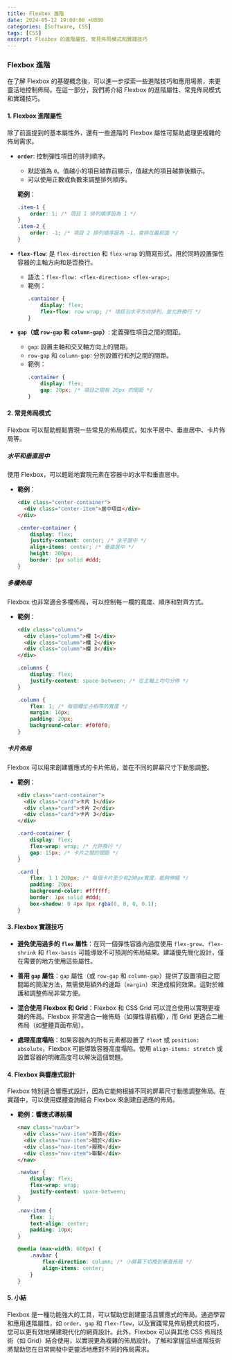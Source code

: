 ```yaml
---
title: Flexbox 進階
date: 2024-05-12 19:00:00 +0800
categories: [Software, CSS]
tags: [CSS] 
excerpt: Flexbox 的進階屬性、常見佈局模式和實踐技巧
---
```


### Flexbox 進階

在了解 Flexbox 的基礎概念後，可以進一步探索一些進階技巧和應用場景，來更靈活地控制佈局。在這一部分，我們將介紹 Flexbox 的進階屬性、常見佈局模式和實踐技巧。

#### 1. Flexbox 進階屬性

除了前面提到的基本屬性外，還有一些進階的 Flexbox 屬性可幫助處理更複雜的佈局需求。

- **`order`**: 控制彈性項目的排列順序。
  - 默認值為 `0`。值越小的項目越靠前顯示，值越大的項目越靠後顯示。
  - 可以使用正數或負數來調整排列順序。

  **範例**：
  ```css
  .item-1 {
      order: 1; /* 項目 1 排列順序設為 1 */
  }
  .item-2 {
      order: -1; /* 項目 2 排列順序設為 -1，會排在最前面 */
  }
  ```

- **`flex-flow`**: 是 `flex-direction` 和 `flex-wrap` 的簡寫形式，用於同時設置彈性容器的主軸方向和是否換行。
  - 語法：`flex-flow: <flex-direction> <flex-wrap>;`
  - 範例：
    ```css
    .container {
        display: flex;
        flex-flow: row wrap; /* 項目沿水平方向排列，並允許換行 */
    }
    ```

- **`gap`（或 `row-gap` 和 `column-gap`）**: 定義彈性項目之間的間距。
  - `gap`: 設置主軸和交叉軸方向上的間距。
  - `row-gap` 和 `column-gap`: 分別設置行和列之間的間距。
  - 範例：
    ```css
    .container {
        display: flex;
        gap: 20px; /* 項目之間有 20px 的間距 */
    }
    ```

#### 2. 常見佈局模式

Flexbox 可以幫助輕鬆實現一些常見的佈局模式，如水平居中、垂直居中、卡片佈局等。

##### 水平和垂直居中

使用 Flexbox，可以輕鬆地實現元素在容器中的水平和垂直居中。

- **範例**：
  ```html
  <div class="center-container">
    <div class="center-item">居中項目</div>
  </div>
  ```

  ```css
  .center-container {
      display: flex;
      justify-content: center; /* 水平居中 */
      align-items: center; /* 垂直居中 */
      height: 200px;
      border: 1px solid #ddd;
  }
  ```

##### 多欄佈局

Flexbox 也非常適合多欄佈局，可以控制每一欄的寬度、順序和對齊方式。

- **範例**：
  ```html
  <div class="columns">
    <div class="column">欄 1</div>
    <div class="column">欄 2</div>
    <div class="column">欄 3</div>
  </div>
  ```

  ```css
  .columns {
      display: flex;
      justify-content: space-between; /* 在主軸上均勻分佈 */
  }

  .column {
      flex: 1; /* 每個欄位占相等的寬度 */
      margin: 10px;
      padding: 20px;
      background-color: #f0f0f0;
  }
  ```

##### 卡片佈局

Flexbox 可以用來創建響應式的卡片佈局，並在不同的屏幕尺寸下動態調整。

- **範例**：
  ```html
  <div class="card-container">
    <div class="card">卡片 1</div>
    <div class="card">卡片 2</div>
    <div class="card">卡片 3</div>
  </div>
  ```

  ```css
  .card-container {
      display: flex;
      flex-wrap: wrap; /* 允許換行 */
      gap: 15px; /* 卡片之間的間距 */
  }

  .card {
      flex: 1 1 200px; /* 每個卡片至少有200px寬度，能夠伸縮 */
      padding: 20px;
      background-color: #ffffff;
      border: 1px solid #ddd;
      box-shadow: 0 4px 8px rgba(0, 0, 0, 0.1);
  }
  ```

#### 3. Flexbox 實踐技巧

- **避免使用過多的 `flex` 屬性**：在同一個彈性容器內過度使用 `flex-grow`、`flex-shrink` 和 `flex-basis` 可能導致不可預測的佈局結果。建議優先簡化設計，僅在需要的地方使用這些屬性。

- **善用 `gap` 屬性**：`gap` 屬性（或 `row-gap` 和 `column-gap`）提供了設置項目之間間距的簡潔方法，無需使用額外的邊距（`margin`）來達成相同效果。這對於維護和調整佈局非常方便。

- **混合使用 Flexbox 和 Grid**：Flexbox 和 CSS Grid 可以混合使用以實現更複雜的佈局。Flexbox 非常適合一維佈局（如彈性導航欄），而 Grid 更適合二維佈局（如整體頁面布局）。

- **處理高度塌陷**：如果容器內的所有元素都設置了 `float` 或 `position: absolute`，Flexbox 可能導致容器高度塌陷。使用 `align-items: stretch` 或設置容器的明確高度可以解決這個問題。

#### 4. Flexbox 與響應式設計

Flexbox 特別適合響應式設計，因為它能夠根據不同的屏幕尺寸動態調整佈局。在實踐中，可以使用媒體查詢結合 Flexbox 來創建自適應的佈局。

- **範例：響應式導航欄**
  ```html
  <nav class="navbar">
    <div class="nav-item">首頁</div>
    <div class="nav-item">關於</div>
    <div class="nav-item">服務</div>
    <div class="nav-item">聯繫</div>
  </nav>
  ```

  ```css
  .navbar {
      display: flex;
      flex-wrap: wrap;
      justify-content: space-between;
  }

  .nav-item {
      flex: 1;
      text-align: center;
      padding: 10px;
  }

  @media (max-width: 600px) {
      .navbar {
          flex-direction: column; /* 小屏幕下切換到垂直佈局 */
          align-items: center;
      }
  }
  ```

#### 5. 小結

Flexbox 是一種功能強大的工具，可以幫助您創建靈活且響應式的佈局。通過學習和應用進階屬性，如 `order`、`gap` 和 `flex-flow`，以及實踐常見佈局模式和技巧，您可以更有效地構建現代化的網頁設計。此外，Flexbox 可以與其他 CSS 佈局技術（如 Grid）結合使用，以實現更為複雜的佈局設計。了解和掌握這些進階技術將幫助您在日常開發中更靈活地應對不同的佈局需求。
